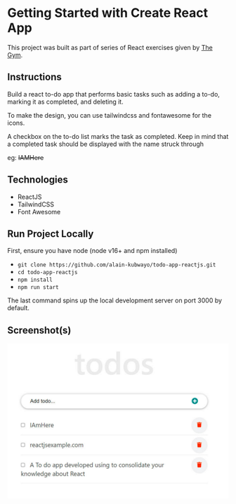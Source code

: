 # Getting Started with Create React App

This project was built as part of series of React exercises given by [The Gym](https://www.thegym-rwanda.com/). 
## Instructions

Build a react to-do app that performs basic tasks such as adding a to-do, marking it as completed, and deleting it.

To make the design, you can use tailwindcss and fontawesome for the icons.

A checkbox on the to-do list marks the task as completed. Keep in mind that a completed task should be displayed with the name struck through

eg: ~~IAMHere~~

## Technologies
* ReactJS
* TailwindCSS
* Font Awesome

## Run Project Locally
First, ensure you have node (node v16+ and npm installed)

* `git clone https://github.com/alain-kubwayo/todo-app-reactjs.git`
* `cd todo-app-reactjs`
* `npm install`
* `npm run start`

The last command spins up the local development server on port 3000 by default.

## Screenshot(s)
![Screenshot](./src/assets/app-screenshot.png)




